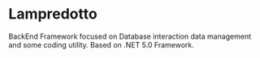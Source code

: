 # Lampredotto
BackEnd Framework focused on Database interaction data management and some coding utility. Based on .NET 5.0 Framework.
